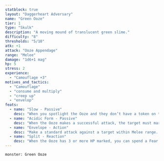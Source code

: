 ```yaml
---
statblock: true
layout: "Daggerheart Adversary"
name: "Green Ooze"
tier: 1
type: "Skulk"
description: "A moving mound of translucent green slime."
difficulty: "8"
thresholds: "5/10"
atk: +1
attack: "Ooze Appendage"
range: "Melee"
damage: "1d6+1 mag"
hp: 5
stress: 2
experience:
  - "Camouflage +3"
motives_and_tactics:
  - "Camouflage"
  - "consume and multiply"
  - "creep up"
  - "envelop"
feats:
  - name: "Slow - Passive"
    desc: "When you spotlight the Ooze and they don’t have a token on their stat block, they can’t act. Place a token on their stat block and describe what they’re preparing to do. When you spotlight the Ooze and they have a token on their stat block, clear the token and they can act."
  - name: "Acidic Form - Passive"
    desc: "When the Ooze makes a successful attack, the target must mark an Armor Slot without receiving its benefits (they can still use armor to reduce the damage). If they can’t mark an Armor Slot, they must mark an additional HP."
  - name: "Envelope - Action"
    desc: "Make a standard attack against a target within Melee range. On a success, the Ooze envelops them and the target must mark 2 Stress. The target must mark an additional Stress when they make an action roll. If the Ooze takes Severe damage, the target is freed."
  - name: "Split - Reaction"
    desc: "When the Ooze has 3 or more HP marked, you can spend a Fear to split them into two Tiny Green Oozes (with no marked HP or Stress). Immediately spotlight both of them."
---
```


```statblock
monster: Green Ooze
```